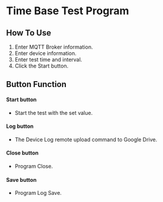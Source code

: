 # Time Base Test Program

## How To Use
 1. Enter MQTT Broker information.
 2. Enter device information.
 3. Enter test time and interval.
 4. Click the Start button.

## Button Function

#### Start button
- Start the test with the set value.

#### Log button
- The Device Log remote upload command to Google Drive.

#### Close button
- Program Close.

#### Save button
- Program Log Save.
